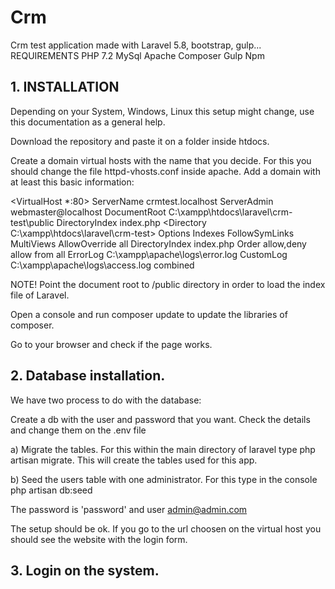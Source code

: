 # Crm
Crm test application made with Laravel 5.8, bootstrap, gulp...
REQUIREMENTS
PHP 7.2
MySql
Apache
Composer
Gulp
Npm

## 1. INSTALLATION

Depending on your System, Windows, Linux this setup might change, use this documentation as a general help. 

Download the repository and paste it on a folder inside htdocs.

Create a domain virtual hosts with the name that you decide. For this you should change the file httpd-vhosts.conf inside apache. Add a domain with at least this basic information:

<VirtualHost *:80>
    ServerName crmtest.localhost
    ServerAdmin webmaster@localhost
    DocumentRoot C:\xampp\htdocs\laravel\crm-test\public
    DirectoryIndex index.php
    <Directory C:\xampp\htdocs\laravel\crm-test>
        Options Indexes FollowSymLinks MultiViews
        AllowOverride all
        DirectoryIndex index.php
        Order allow,deny
        allow from all
    </Directory>
    ErrorLog C:\xampp\apache\logs\error.log
    CustomLog C:\xampp\apache\logs\access.log combined
</VirtualHost>

NOTE! Point the document root to /public directory in order to load the index file of Laravel.

Open a console and run composer update to update the libraries of composer. 

Go to your browser and check if the page works. 

## 2. Database installation.

We have two process to do with the database: 

Create a db with the user and password that you want. Check the details and change them on the .env file

a) Migrate the tables. For this within the main directory of laravel type php artisan migrate. This will create the tables used for this app. 

b) Seed the users table with one administrator. For this type in the console php artisan db:seed

The password is 'password' and user admin@admin.com

The setup should be ok. If you go to the url choosen on the virtual host you should see the website with the login form. 

## 3. Login on the system. 

